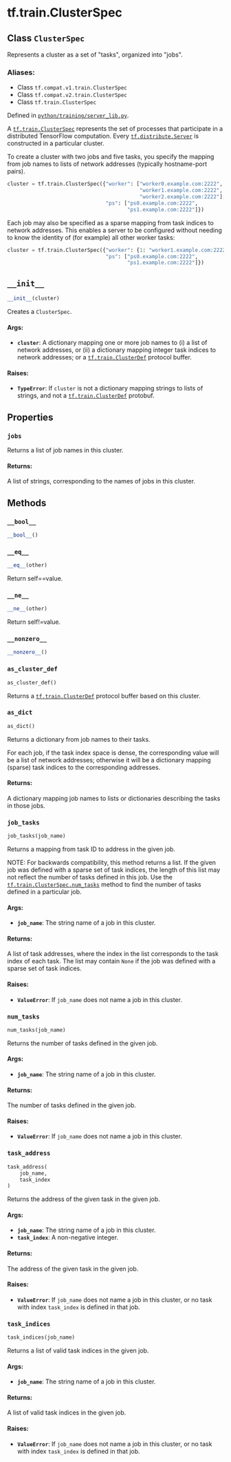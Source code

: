 <div itemscope itemtype="http://developers.google.com/ReferenceObject">
<meta itemprop="name" content="tf.train.ClusterSpec" />
<meta itemprop="path" content="Stable" />
<meta itemprop="property" content="jobs"/>
<meta itemprop="property" content="__bool__"/>
<meta itemprop="property" content="__eq__"/>
<meta itemprop="property" content="__init__"/>
<meta itemprop="property" content="__ne__"/>
<meta itemprop="property" content="__nonzero__"/>
<meta itemprop="property" content="as_cluster_def"/>
<meta itemprop="property" content="as_dict"/>
<meta itemprop="property" content="job_tasks"/>
<meta itemprop="property" content="num_tasks"/>
<meta itemprop="property" content="task_address"/>
<meta itemprop="property" content="task_indices"/>
</div>

# tf.train.ClusterSpec

## Class `ClusterSpec`

Represents a cluster as a set of "tasks", organized into "jobs".



### Aliases:

* Class `tf.compat.v1.train.ClusterSpec`
* Class `tf.compat.v2.train.ClusterSpec`
* Class `tf.train.ClusterSpec`



Defined in [`python/training/server_lib.py`](/code/stable/tensorflow/python/training/server_lib.py).

<!-- Placeholder for "Used in" -->

A <a href="../../tf/train/ClusterSpec.md"><code>tf.train.ClusterSpec</code></a> represents the set of processes that
participate in a distributed TensorFlow computation. Every
<a href="../../tf/distribute/Server.md"><code>tf.distribute.Server</code></a> is constructed in a particular cluster.

To create a cluster with two jobs and five tasks, you specify the
mapping from job names to lists of network addresses (typically
hostname-port pairs).

```python
cluster = tf.train.ClusterSpec({"worker": ["worker0.example.com:2222",
                                           "worker1.example.com:2222",
                                           "worker2.example.com:2222"],
                                "ps": ["ps0.example.com:2222",
                                       "ps1.example.com:2222"]})
```

Each job may also be specified as a sparse mapping from task indices
to network addresses. This enables a server to be configured without
needing to know the identity of (for example) all other worker
tasks:

```python
cluster = tf.train.ClusterSpec({"worker": {1: "worker1.example.com:2222"},
                                "ps": ["ps0.example.com:2222",
                                       "ps1.example.com:2222"]})
```

<h2 id="__init__"><code>__init__</code></h2>

``` python
__init__(cluster)
```

Creates a `ClusterSpec`.


#### Args:


* <b>`cluster`</b>: A dictionary mapping one or more job names to (i) a list of
  network addresses, or (ii) a dictionary mapping integer task indices to
  network addresses; or a <a href="../../tf/train/ClusterDef.md"><code>tf.train.ClusterDef</code></a> protocol buffer.


#### Raises:


* <b>`TypeError`</b>: If `cluster` is not a dictionary mapping strings to lists
  of strings, and not a <a href="../../tf/train/ClusterDef.md"><code>tf.train.ClusterDef</code></a> protobuf.



## Properties

<h3 id="jobs"><code>jobs</code></h3>

Returns a list of job names in this cluster.


#### Returns:

A list of strings, corresponding to the names of jobs in this cluster.




## Methods

<h3 id="__bool__"><code>__bool__</code></h3>

``` python
__bool__()
```




<h3 id="__eq__"><code>__eq__</code></h3>

``` python
__eq__(other)
```

Return self==value.


<h3 id="__ne__"><code>__ne__</code></h3>

``` python
__ne__(other)
```

Return self!=value.


<h3 id="__nonzero__"><code>__nonzero__</code></h3>

``` python
__nonzero__()
```




<h3 id="as_cluster_def"><code>as_cluster_def</code></h3>

``` python
as_cluster_def()
```

Returns a <a href="../../tf/train/ClusterDef.md"><code>tf.train.ClusterDef</code></a> protocol buffer based on this cluster.


<h3 id="as_dict"><code>as_dict</code></h3>

``` python
as_dict()
```

Returns a dictionary from job names to their tasks.

For each job, if the task index space is dense, the corresponding
value will be a list of network addresses; otherwise it will be a
dictionary mapping (sparse) task indices to the corresponding
addresses.

#### Returns:

A dictionary mapping job names to lists or dictionaries
describing the tasks in those jobs.


<h3 id="job_tasks"><code>job_tasks</code></h3>

``` python
job_tasks(job_name)
```

Returns a mapping from task ID to address in the given job.

NOTE: For backwards compatibility, this method returns a list. If
the given job was defined with a sparse set of task indices, the
length of this list may not reflect the number of tasks defined in
this job. Use the <a href="../../tf/train/ClusterSpec.md#num_tasks"><code>tf.train.ClusterSpec.num_tasks</code></a> method
to find the number of tasks defined in a particular job.

#### Args:


* <b>`job_name`</b>: The string name of a job in this cluster.


#### Returns:

A list of task addresses, where the index in the list
corresponds to the task index of each task. The list may contain
`None` if the job was defined with a sparse set of task indices.



#### Raises:


* <b>`ValueError`</b>: If `job_name` does not name a job in this cluster.

<h3 id="num_tasks"><code>num_tasks</code></h3>

``` python
num_tasks(job_name)
```

Returns the number of tasks defined in the given job.


#### Args:


* <b>`job_name`</b>: The string name of a job in this cluster.


#### Returns:

The number of tasks defined in the given job.



#### Raises:


* <b>`ValueError`</b>: If `job_name` does not name a job in this cluster.

<h3 id="task_address"><code>task_address</code></h3>

``` python
task_address(
    job_name,
    task_index
)
```

Returns the address of the given task in the given job.


#### Args:


* <b>`job_name`</b>: The string name of a job in this cluster.
* <b>`task_index`</b>: A non-negative integer.


#### Returns:

The address of the given task in the given job.



#### Raises:


* <b>`ValueError`</b>: If `job_name` does not name a job in this cluster,
or no task with index `task_index` is defined in that job.

<h3 id="task_indices"><code>task_indices</code></h3>

``` python
task_indices(job_name)
```

Returns a list of valid task indices in the given job.


#### Args:


* <b>`job_name`</b>: The string name of a job in this cluster.


#### Returns:

A list of valid task indices in the given job.



#### Raises:


* <b>`ValueError`</b>: If `job_name` does not name a job in this cluster,
or no task with index `task_index` is defined in that job.



